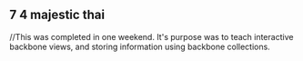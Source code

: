 ## 7 4 majestic thai
//This was completed in one weekend. It's purpose was to teach interactive backbone views, and storing information using backbone collections.
